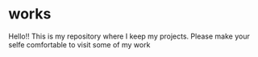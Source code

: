 # works
Hello!! This is my repository where I keep my projects. Please make your selfe comfortable to visit some of my work
